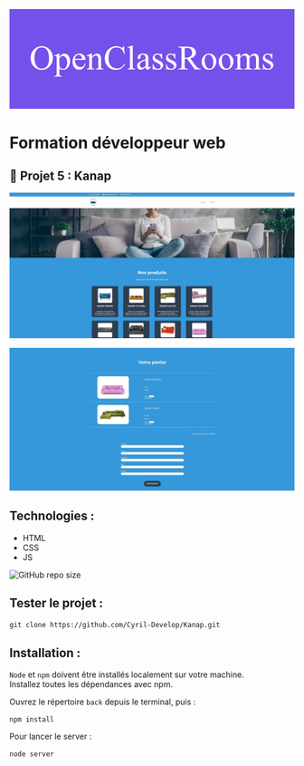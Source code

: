 ![formation](/client/images/screenshot/openClassRooms.png)

# Formation développeur web 



## 📎 Projet 5 : Kanap



![screenshot du site](client/images/screenshot/screenshotAccueil.jpg)  

![screenshot du site](client/images/screenshot/screenshotPanier.jpg)



## Technologies :
- HTML
- CSS
- JS

 ![GitHub repo size](https://img.shields.io/github/repo-size/Cyril-Develop/Kanap?style=for-the-badge) 
 
 ## Tester le projet :

```terminal
git clone https://github.com/Cyril-Develop/Kanap.git
```

## Installation :

`Node` et `npm` doivent être installés localement sur votre machine.\
Installez toutes les dépendances avec npm.

Ouvrez le répertoire `back` depuis le terminal, puis :
```terminal
npm install
```

Pour lancer le server :
```terminal
node server
```
